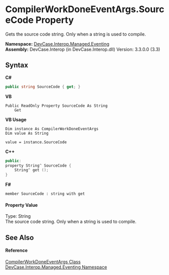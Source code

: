# CompilerWorkDoneEventArgs.SourceCode Property 
 

Gets the source code string. Only when a string is used to compile.

**Namespace:**&nbsp;<a href="N_DevCase_Interop_Managed_Eventing">DevCase.Interop.Managed.Eventing</a><br />**Assembly:**&nbsp;DevCase.Interop (in DevCase.Interop.dll) Version: 3.3.0.0 (3.3)

## Syntax

**C#**<br />
``` C#
public string SourceCode { get; }
```

**VB**<br />
``` VB
Public ReadOnly Property SourceCode As String
	Get
```

**VB Usage**<br />
``` VB Usage
Dim instance As CompilerWorkDoneEventArgs
Dim value As String

value = instance.SourceCode

```

**C++**<br />
``` C++
public:
property String^ SourceCode {
	String^ get ();
}
```

**F#**<br />
``` F#
member SourceCode : string with get

```


#### Property Value
Type: String<br />The source code string. Only when a string is used to compile.

## See Also


#### Reference
<a href="T_DevCase_Interop_Managed_Eventing_CompilerWorkDoneEventArgs">CompilerWorkDoneEventArgs Class</a><br /><a href="N_DevCase_Interop_Managed_Eventing">DevCase.Interop.Managed.Eventing Namespace</a><br />